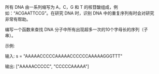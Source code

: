 所有 DNA 由一系列缩写为 A，C，G 和 T 的核苷酸组成，例如：&ldquo;ACGAATTCCG&rdquo;。在研究 DNA 时，识别 DNA 中的重复序列有时会对研究非常有帮助。

编写一个函数来查找 DNA 分子中所有出现超多一次的10个字母长的序列（子串）。

示例:

输入: s = &quot;AAAAACCCCCAAAAACCCCCCAAAAAGGGTTT&quot;

输出: [&quot;AAAAACCCCC&quot;, &quot;CCCCCAAAAA&quot;]
